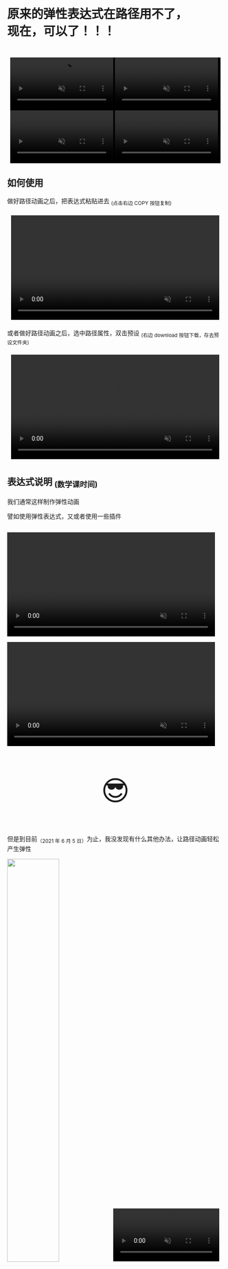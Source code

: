 <script id='parameter'>
{
"expressions":{
    "overShootForPath.js":{
        "download":["bounceBackForPath.ffx"]
    },

    "bounceBackForPath.js":{
        "download":"overShootForPath.ffx"
        }
    },

"title":"路径动画都也可以用的，万能弹性表达式",
"description":"在右边复制过去就好"
}
</script>

# 原来的弹性表达式在路径用不了，</br>现在，可以了！！！

<br>
<div style="background:#000;margin:0.5em;" class='shadow'>
<video src="../orginalExpressions/video/bouncebackForPath_0.mp4" width="49%"  controls="controls" autoplay="autoplay" loop="loop"  style="display:inline" muted></video>
<video src="../orginalExpressions/video/bouncdbackForPath_1.mp4" width="49%"  controls="controls" autoplay="autoplay" loop="loop"  style="display:inline" muted></video></br>
<video src="../orginalExpressions/video/overShootForPath_0.mp4" width="49%"  controls="controls" autoplay="autoplay" loop="loop"  style="display:inline" muted></video>
<video src="../orginalExpressions/video/overShootForPath_1.mp4" width="49%"  controls="controls" autoplay="autoplay" loop="loop"  style="display:inline" muted></video></div>

## 如何使用

做好路径动画之后，把表达式粘贴进去 <sub>(点击右边 COPY 按钮复制)

<div style="padding:0.5em;text-align: center;"><video src="../orginalExpressions/video/overShootForPath_js_example.mp4" width="99%"  controls="controls" autoplay="autoplay" loop="loop" muted style=" display: inline;" class='shadow' ></video></div>

或者做好路径动画之后，选中路径属性，双击预设 <sub>(右边 download 按钮下载，存去预设文件夹)</sub>

<div style="padding:0.5em;text-align: center;">
<video src="../orginalExpressions/video/bounceBackForPath_ffx_example.mp4" width="99%"  controls="controls" autoplay="autoplay" loop="loop" muted   style=" display: inline;" class='shadow' ></video></div>

## 表达式说明 <sub>(数学课时间)</sub>

我们通常这样制作弹性动画

譬如使用弹性表达式，又或者使用一些插件

<div>
<video src="../orginalExpressions/video/overshootAndBounceback_oldExample_expression.mp4" width="96%"  controls="controls" autoplay="autoplay" loop="loop"   muted style="margin-top:1em;" class='shadow' ></video>
<video src="../orginalExpressions/video/overshootAndBounceback_oldExample_plugin.mp4" width="96%"  controls="controls" autoplay="autoplay" loop="loop"    muted style="margin-top:1em;" class='shadow' ></video>
</div>

<p style="font-size:4rem;text-align:center">😎</p>

但是到目前<sub>（2021 年 6 月 5 日）</sub>为止，我没发现有什么其他办法，让路径动画轻松产生弹性

<div><img src="../orginalExpressions/img/overshootAndBounceback_expression_error.png" width="49%" style="display:inline;margin:0!important;padding:0!important" class='shadow' /><video  src="../orginalExpressions/video/overshootAndBounceback_plugin_error.mp4"   controls="controls"   width="49%"  autoplay="autoplay" loop="loop" muted  style="width:'49%!important' ;display:inline" class='shadow' ></video></div>

在 AE 推出路径相关表达式前，确实没有什么办法 🥺

<p style="font-size:4rem;text-align:center">😢😢😢</p>

而在 AE2018<sub>（还是 2017 来着？）</sub>后，新增了<a href="https://helpx.adobe.com/cn/after-effects/using/expression-language-reference.html#%E8%AE%BF%E9%97%AE%E6%9C%89%E5%85%B3%E5%BD%A2%E7%8A%B6%E8%92%99%E7%89%88%E5%92%8C%E7%94%BB%E7%AC%94%E6%8F%8F%E8%BE%B9%E7%9A%84%E8%B7%AF%E5%BE%84%E7%82%B9%E7%9A%84%E8%A1%A8%E8%BE%BE%E5%BC%8F%E8%A1%A8%E8%BE%BE%E5%BC%8F%E5%BC%95%E7%94%A8"> points、inTangents、outTangents、createPath</a> 等方法

让路径自动产生弹性，成为可能 👍

<div style="padding:0.5em;">
<video src="../orginalExpressions/video/bouncdbackForPath_1.mp4" width="49%"  controls="controls" autoplay="autoplay" loop="loop"  style="display:inline" muted class='shadow' ></video>
<video src="../orginalExpressions/video/overShootForPath_1.mp4" width="49%"  controls="controls" autoplay="autoplay" loop="loop"  style="display:inline" muted class='shadow' ></video></div>

<br>

原来的弹性表达式，有 <a href="https://helpx.adobe.com/cn/after-effects/using/expression-language-reference.html#property_attributes_and_methods_expression_reference">velocity</a> 这个点，

```javascript:
Keyframe Overshoot:
……
t = time - key(n).time;
amp = velocityAtTime(key(n).time - .001);
……
```

<br>

而 <a href="https://helpx.adobe.com/cn/after-effects/using/expression-language-reference.html#property_attributes_and_methods_expression_reference">velocity</a> 是为了获得关键帧之前极短时刻的速度

> velocity —— 返回类型：数值或数组。 返回当前时间的临时速度值。对于空间属性（例如位置），它返回正切矢量值。结果与属性的维度相同。

> velocityAtTime(t) —— 返回类型：数值或数组。 参数类型：t 是数值。返回指定时间的临时速度值。

详情见：[https://helpx.adobe.com/cn/after-effects/using/expression-language-reference.html](https://helpx.adobe.com/cn/after-effects/using/expression-language-reference.html)

<br><br>

但是路径属性 <sub><a href="https://helpx.adobe.com/cn/after-effects/using/expression-language-reference.html#%E8%AE%BF%E9%97%AE%E6%9C%89%E5%85%B3%E5%BD%A2%E7%8A%B6%E8%92%99%E7%89%88%E5%92%8C%E7%94%BB%E7%AC%94%E6%8F%8F%E8%BE%B9%E7%9A%84%E8%B7%AF%E5%BE%84%E7%82%B9%E7%9A%84%E8%A1%A8%E8%BE%BE%E5%BC%8F%E8%A1%A8%E8%BE%BE%E5%BC%8F%E5%BC%95%E7%94%A8">path</a></sub> 中，没办法获得速度值<sub>（你可以去上面的的链接里面的 _<a href="https://helpx.adobe.com/cn/after-effects/using/expression-language-reference.html#%E8%AE%BF%E9%97%AE%E6%9C%89%E5%85%B3%E5%BD%A2%E7%8A%B6%E8%92%99%E7%89%88%E5%92%8C%E7%94%BB%E7%AC%94%E6%8F%8F%E8%BE%B9%E7%9A%84%E8%B7%AF%E5%BE%84%E7%82%B9%E7%9A%84%E8%A1%A8%E8%BE%BE%E5%BC%8F%E8%A1%A8%E8%BE%BE%E5%BC%8F%E5%BC%95%E7%94%A8">访问有关形状、蒙版和画笔描边的路径点的表达式</a>_ 找找</sub>

<p style="font-size:4rem;text-align:center">🤓</p>

在物理上，平均速度是物体在一段时间里的位移

$$
\overline{v}=\frac{S}{t}
$$

只要这段时间足够足够短，短到变成一个瞬间，平均速度，就会变成这个时间点的瞬时速度

$$
v=\frac{\Delta{s}}{\Delta{t}}
$$

而在 AE 属性的关键帧的速度，也可以用这个办法来获得很接近的近似值，只要

$$
{velocity}=\frac{valueAtTime(key(n).time)-valueAtTime(key(n).time-\Delta{t})}{\Delta{t}}
$$

所以对于路径来说，只要得到很短时间内的变化值，再除以这个很短的时间，就得到对应的速度了

```javascript
......

deltaTime = 0.001;
keyNTime = obj.key(n).time;

......

var vMapFn = (i => i.map(j => j * (0 - e) / deltaTime));
var pvArr = [...subArr(obj.points(keyNTime), obj.points(keyNTime-deltaTime))].map(vMapFn);

/* ( 点(keyNTime) - 点(keyNTime - deltaTime) ) / deltaTime */

......
```

剩下的事情，就是把原来只对 value 值做的处理，对路径的每一个 point<sub>（点）</sub>、 inTangent、outTangent<sub>（出入切线点，也就是平时画曲线的杠杆点）</sub> 逐一进行处理，就行了 👀

<p style="font-size:3rem;text-align:center">而你只需要在右边下载保存，或者点击 [COPY] 复制，</br>就可以用啦🥳🥳🥳</p>
